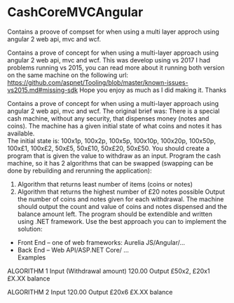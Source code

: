 

# CashCoreMVCAngular
Contains a proove of compset for when using a multi layer approch using angular 2 web api, mvc and wcf.

Contains a prove of concept for when using a multi-layer approach using angular 2 web api, mvc and wcf.
This was develop using vs 2017 I had problems running vs 2015, you can read more about it running both version on the same machine on the following url: 
https://github.com/aspnet/Tooling/blob/master/known-issues-vs2015.md#missing-sdk
Hope you enjoy as much as I did making it.
Thanks

Contains a prove of concept for when using a multi-layer approach using angular 2 web api, mvc and wcf.
The original brief was:
There is a special cash machine, without any security, that dispenses money (notes and coins). The machine has a given initial state of what coins and notes it has available.  
The initial state is: 100x1p, 100x2p, 100x5p, 100x10p, 100x20p, 100x50p, 100x£1, 100x£2, 50x£5, 50x£10, 50x£20, 50x£50. 
You should create a program that is given the value to withdraw as an input. 
Program the cash machine, so it has 2 algorithms that can be swapped (swapping can be done by rebuilding and rerunning the application): 
1. Algorithm that returns least number of items (coins or notes) 
2. Algorithm that returns the highest number of £20 notes possible 
Output the number of coins and notes given for each withdrawal. 
The machine should output the count and value of coins and notes dispensed and the balance amount left. 
The program should be extendible and written using .NET framework. Use the best approach you can to implement the solution: 
* Front End – one of web frameworks: Aurelia JS/Angular/… 
* Back End – Web API/ASP.NET  Core/ …  
Examples 
 
ALGORITHM 1 
Input (Withdrawal amount) 
120.00 
Output 
£50x2, £20x1 
£X.XX balance 
 
ALGORITHM 2 
Input 
120.00 
Output 
£20x6 
£X.XX balance 

